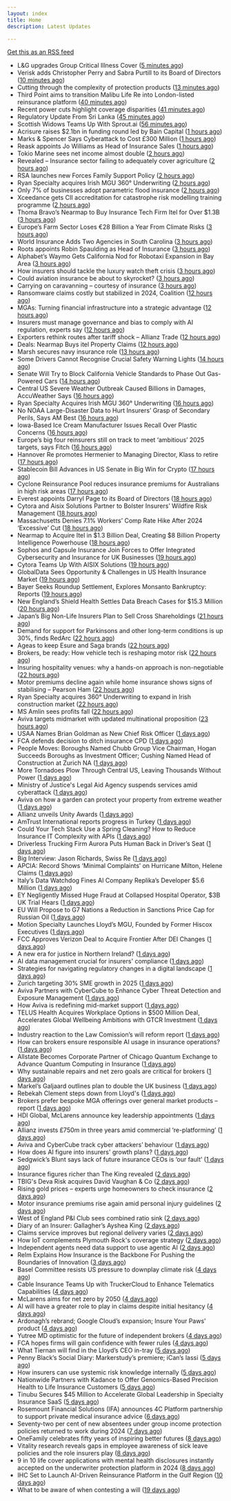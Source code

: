 ```yaml
---
layout: index
title: Home
description: Latest Updates

---
```


[Get this as an RSS feed](/feed.rss)

<!-- news_marker starts -->
- L&G upgrades Group Critical Illness Cover ([5 minutes ago](https://ifamagazine.com/lg-upgrades-group-critical-illness-cover/))
- Verisk adds Christopher Perry and Sabra Purtill to its Board of Directors ([10 minutes ago](https://www.reinsurancene.ws/verisk-adds-christopher-perry-and-sabra-purtill-to-its-board-of-directors/))
- Cutting through the complexity of protection products ([13 minutes ago](https://ifamagazine.com/cutting-through-the-complexity-of-protection-products/))
- Third Point aims to transition Malibu Life Re into London-listed reinsurance platform ([40 minutes ago](https://www.reinsurancene.ws/third-point-aims-to-transition-malibu-life-re-into-london-listed-reinsurance-platform/))
- Recent power cuts highlight coverage disparities ([41 minutes ago](https://www.postonline.co.uk/commercial/7957791/recent-power-cuts-highlight-coverage-disparities))
- Regulatory Update From Sri Lanka ([45 minutes ago](https://insurance-edge.net/2025/05/21/regulatory-update-from-sri-lanka/))
- Scottish Widows Teams Up With Sprout.ai ([56 minutes ago](https://insurance-edge.net/2025/05/21/scottish-widows-teams-up-with-sprout-ai/))
- Acrisure raises $2.1bn in funding round led by Bain Capital ([1 hours ago](https://www.reinsurancene.ws/acrisure-raises-2-1bn-in-funding-round-led-by-bain-capital/))
- Marks & Spencer Says Cyberattack to Cost £300 Million ([1 hours ago](https://www.insurancejournal.com/news/international/2025/05/21/824570.htm))
- Reask appoints Jo Williams as Head of Insurance Sales ([1 hours ago](https://www.reinsurancene.ws/reask-appoints-jo-williams-as-head-of-insurance-sales/))
- Tokio Marine sees net income almost double ([2 hours ago](https://www.insurancebusinessmag.com/uk/news/breaking-news/tokio-marine-sees-net-income-almost-double-536377.aspx))
- Revealed – Insurance sector failing to adequately cover agriculture ([2 hours ago](https://www.insurancebusinessmag.com/uk/news/breaking-news/revealed--insurance-sector-failing-to-adequately-cover-agriculture-536376.aspx))
- RSA launches new Forces Family Support Policy ([2 hours ago](https://www.insurancebusinessmag.com/uk/news/breaking-news/rsa-launches-new-forces-family-support-policy-536375.aspx))
- Ryan Specialty acquires Irish MGU 360° Underwriting ([2 hours ago](https://www.reinsurancene.ws/ryan-specialty-acquires-irish-mgu-360-underwriting/))
- Only 7% of businesses adopt parametric flood insurance ([2 hours ago](https://www.postonline.co.uk/news/7957796/only-7-of-businesses-adopt-parametric-flood-insurance))
- Xceedance gets CII accreditation for catastrophe risk modelling training programme ([2 hours ago](https://www.insurancebusinessmag.com/uk/news/catastrophe/xceedance-gets-cii-accreditation-for-catastrophe-risk-modelling-training-programme-536374.aspx))
- Thoma Bravo’s Nearmap to Buy Insurance Tech Firm Itel for Over $1.3B ([3 hours ago](https://www.insurancejournal.com/news/national/2025/05/21/824558.htm))
- Europe’s Farm Sector Loses €28 Billion a Year From Climate Risks ([3 hours ago](https://www.insurancejournal.com/news/international/2025/05/21/824536.htm))
- World Insurance Adds Two Agencies in South Carolina ([3 hours ago](https://www.insurancejournal.com/news/southeast/2025/05/21/824482.htm))
- Roots appoints Robin Spaulding as Head of Insurance ([3 hours ago](https://www.reinsurancene.ws/roots-appoints-robin-spaulding-as-head-of-insurance/))
- Alphabet’s Waymo Gets California Nod for Robotaxi Expansion in Bay Area ([3 hours ago](https://www.insurancejournal.com/news/west/2025/05/21/824562.htm))
- How insurers should tackle the luxury watch theft crisis ([3 hours ago](https://www.postonline.co.uk/claims/7957407/how-insurers-should-tackle-the-luxury-watch-theft-crisis))
- Could aviation insurance be about to skyrocket? ([3 hours ago](https://www.postonline.co.uk/commercial/7957567/could-aviation-insurance-be-about-to-skyrocket))
- Carrying on caravanning – courtesy of insurance ([3 hours ago](https://www.postonline.co.uk/personal/7957724/carrying-on-caravanning-%E2%80%93-courtesy-of-insurance))
- Ransomware claims costly but stabilized in 2024, Coalition ([12 hours ago](https://www.dig-in.com/news/ransomware-claims-costly-but-stabilized-in-2024-coalition))
- MGAs: Turning financial infrastructure into a strategic advantage ([12 hours ago](https://www.dig-in.com/opinion/turning-financial-infrastructure-into-a-strategic-advantage))
- Insurers must manage governance and bias to comply with AI regulation, experts say ([12 hours ago](https://www.dig-in.com/news/ai-governance-and-bias-become-compliance-issues-for-insurers))
- Exporters rethink routes after tariff shock – Allianz Trade ([12 hours ago](https://www.insurancebusinessmag.com/uk/news/sme/exporters-rethink-routes-after-tariff-shock--allianz-trade-536347.aspx))
- Deals: Nearmap Buys itel Property Claims ([12 hours ago](https://insurance-edge.net/2025/05/20/deals-nearmap-buys-itel-property-claims/))
- Marsh secures navy insurance role ([13 hours ago](https://www.insurancebusinessmag.com/uk/news/marine/marsh-secures-navy-insurance-role-536336.aspx))
- Some Drivers Cannot Recognise Crucial Safety Warning Lights ([14 hours ago](https://insurance-edge.net/2025/05/20/some-drivers-cannot-recognise-crucial-safety-warning-lights/))
- Senate Will Try to Block California Vehicle Standards to Phase Out Gas-Powered Cars ([14 hours ago](https://www.insurancejournal.com/news/west/2025/05/20/824554.htm))
- Central US Severe Weather Outbreak Caused Billions in Damages, AccuWeather Says ([16 hours ago](https://www.insurancejournal.com/news/midwest/2025/05/20/824523.htm))
- Ryan Specialty Acquires Irish MGU 360° Underwriting ([16 hours ago](https://www.insurancejournal.com/news/international/2025/05/20/824530.htm))
- No NOAA Large-Disaster Data to Hurt Insurers’ Grasp of Secondary Perils, Says AM Best ([16 hours ago](https://www.insurancejournal.com/news/national/2025/05/20/824515.htm))
- Iowa-Based Ice Cream Manufacturer Issues Recall Over Plastic Concerns ([16 hours ago](https://www.insurancejournal.com/news/midwest/2025/05/20/824520.htm))
- Europe’s big four reinsurers still on track to meet ‘ambitious’ 2025 targets, says Fitch ([16 hours ago](https://www.reinsurancene.ws/europes-big-four-reinsurers-still-on-track-to-meet-ambitious-2025-targets-says-fitch/))
- Hannover Re promotes Hermenier to Managing Director, Klass to retire ([17 hours ago](https://www.reinsurancene.ws/hannover-re-promotes-hermenier-to-managing-director-klass-to-retire/))
- Stablecoin Bill Advances in US Senate in Big Win for Crypto ([17 hours ago](https://www.insurancejournal.com/news/national/2025/05/20/824512.htm))
- Cyclone Reinsurance Pool reduces insurance premiums for Australians in high risk areas ([17 hours ago](https://www.reinsurancene.ws/cyclone-reinsurance-pool-reduces-insurance-premiums-for-australians-in-high-risk-areas/))
- Everest appoints Darryl Page to its Board of Directors ([18 hours ago](https://www.reinsurancene.ws/everest-appoints-darryl-page-to-its-board-of-directors/))
- Cytora and Aisix Solutions Partner to Bolster Insurers’ Wildfire Risk Management ([18 hours ago](https://www.insurtechinsights.com/cytora-and-aisix-solutions-partner-to-bolster-insurers-wildfire-risk-management/))
- Massachusetts Denies 7.1% Workers’ Comp Rate Hike After 2024 ‘Excessive’ Cut ([18 hours ago](https://www.insurancejournal.com/news/east/2025/05/20/824489.htm))
- Nearmap to Acquire Itel in $1.3 Billion Deal, Creating $8 Billion Property Intelligence Powerhouse ([18 hours ago](https://www.insurtechinsights.com/nearmap-to-acquire-itel-in-1-3-billion-deal-creating-8-billion-property-intelligence-powerhouse/))
- Sophos and Capsule Insurance Join Forces to Offer Integrated Cybersecurity and Insurance for UK Businesses ([19 hours ago](https://www.insurtechinsights.com/sophos-and-capsule-insurance-join-forces-to-offer-integrated-cybersecurity-and-insurance-for-uk-businesses/))
- Cytora Teams Up With AISIX Solutions ([19 hours ago](https://insurance-edge.net/2025/05/20/cytora-teams-up-with-aisix-solutions/))
- GlobalData Sees Opportunity & Challenges in US Health Insurance Market ([19 hours ago](https://insurance-edge.net/2025/05/20/globaldata-sees-opportunity-challenges-in-us-health-insurance-market/))
- Bayer Seeks Roundup Settlement, Explores Monsanto Bankruptcy: Reports ([19 hours ago](https://www.insurancejournal.com/news/national/2025/05/20/824477.htm))
- New England’s Shield Health Settles Data Breach Cases for $15.3 Million ([20 hours ago](https://www.insurancejournal.com/news/east/2025/05/20/824475.htm))
- Japan’s Big Non-Life Insurers Plan to Sell Cross Shareholdings ([21 hours ago](https://www.insurancejournal.com/news/international/2025/05/20/824468.htm))
- Demand for support for Parkinsons and other long-term conditions is up 30%, finds RedArc ([22 hours ago](https://ifamagazine.com/demand-for-support-for-parkinsons-and-other-long-term-conditions-is-up-30-finds-redarc/))
- Ageas to keep Esure and Saga brands ([22 hours ago](https://www.postonline.co.uk/news/7957788/ageas-to-keep-esure-and-saga-brands))
- Brokers, be ready: How vehicle tech is reshaping motor risk ([22 hours ago](https://www.insurancebusinessmag.com/uk/news/auto-motor/brokers-be-ready-how-vehicle-tech-is-reshaping-motor-risk-536269.aspx))
- Insuring hospitality venues: why a hands-on approach is non-negotiable ([22 hours ago](https://www.insurancebusinessmag.com/uk/news/hospitality/insuring-hospitality-venues-why-a-handson-approach-is-nonnegotiable-536268.aspx))
- Motor premiums decline again while home insurance shows signs of stabilising – Pearson Ham ([22 hours ago](https://www.insurancebusinessmag.com/uk/news/auto-motor/motor-premiums-decline-again-while-home-insurance-shows-signs-of-stabilising--pearson-ham-536267.aspx))
- Ryan Specialty acquires 360° Underwriting to expand in Irish construction market ([22 hours ago](https://www.insurancebusinessmag.com/uk/news/breaking-news/ryan-specialty-acquires-360-underwriting-to-expand-in-irish-construction-market-536266.aspx))
- MS Amlin sees profits fall ([22 hours ago](https://www.insurancebusinessmag.com/uk/news/breaking-news/ms-amlin-sees-profits-fall-536259.aspx))
- Aviva targets midmarket with updated multinational proposition ([23 hours ago](https://www.postonline.co.uk/broker/7957787/aviva-targets-midmarket-with-updated-multinational-proposition))
- USAA Names Brian Goldman as New Chief Risk Officer ([1 days ago](https://www.insurtechinsights.com/usaa-names-brian-goldman-as-new-chief-risk-officer/))
- FCA defends decision to ditch insurance CPD ([1 days ago](https://www.postonline.co.uk/news/7957780/fca-defends-decision-to-ditch-insurance-cpd))
- People Moves: Boroughs Named Chubb Group Vice Chairman, Hogan Succeeds Boroughs as Investment Officer; Cushing Named Head of Construction at Zurich NA ([1 days ago](https://www.insurancejournal.com/news/national/2025/05/20/824390.htm))
- More Tornadoes Plow Through Central US, Leaving Thousands Without Power ([1 days ago](https://www.insurancejournal.com/news/southeast/2025/05/20/824450.htm))
- Ministry of Justice's Legal Aid Agency suspends services amid cyberattack ([1 days ago](https://www.insurancebusinessmag.com/uk/news/cyber/ministry-of-justices-legal-aid-agency-suspends-services-amid-cyberattack-536241.aspx))
- Aviva on how a garden can protect your property from extreme weather ([1 days ago](https://www.insurancebusinessmag.com/uk/news/property-insurance/aviva-on-how-a-garden-can-protect-your-property-from-extreme-weather-536238.aspx))
- Allianz unveils Unity Awards ([1 days ago](https://www.insurancebusinessmag.com/uk/news/breaking-news/allianz-unveils-unity-awards-536237.aspx))
- AmTrust International reports progress in Turkey ([1 days ago](https://www.insurancebusinessmag.com/uk/news/breaking-news/amtrust-international-reports-progress-in-turkey-536236.aspx))
- Could Your Tech Stack Use a Spring Cleaning? How to Reduce Insurance IT Complexity with APIs ([1 days ago](https://www.insurancejournal.com/blogs/agentsync/2025/05/20/822951.htm))
- Driverless Trucking Firm Aurora Puts Human Back in Driver’s Seat ([1 days ago](https://www.insurancejournal.com/news/southcentral/2025/05/20/824443.htm))
- Big Interview: Jason Richards, Swiss Re ([1 days ago](https://www.postonline.co.uk/reinsurance/7957541/big-interview-jason-richards-swiss-re))
- APCIA: Record Shows ‘Minimal Complaints’ on Hurricane Milton, Helene Claims ([1 days ago](https://www.insurancejournal.com/news/national/2025/05/20/824364.htm))
- Italy’s Data Watchdog Fines AI Company Replika’s Developer $5.6 Million ([1 days ago](https://www.insurancejournal.com/news/international/2025/05/20/824403.htm))
- EY Negligently Missed Huge Fraud at Collapsed Hospital Operator, $3B UK Trial Hears ([1 days ago](https://www.insurancejournal.com/news/international/2025/05/20/824369.htm))
- EU Will Propose to G7 Nations a Reduction in Sanctions Price Cap for Russian Oil ([1 days ago](https://www.insurancejournal.com/news/international/2025/05/20/824398.htm))
- Motion Specialty Launches Lloyd’s MGU, Founded by Former Hiscox Executives ([1 days ago](https://www.insurancejournal.com/news/international/2025/05/20/824409.htm))
- FCC Approves Verizon Deal to Acquire Frontier After DEI Changes ([1 days ago](https://www.insurancejournal.com/news/national/2025/05/20/824415.htm))
- A new era for justice in Northern Ireland? ([1 days ago](https://www.postonline.co.uk/claims/7957782/a-new-era-for-justice-in-northern-ireland))
- AI data management crucial for insurers' compliance ([1 days ago](https://www.dig-in.com/news/ai-data-management-crucial-for-insurers-compliance))
- Strategies for navigating regulatory changes in a digital landscape ([1 days ago](https://www.dig-in.com/opinion/strategies-for-navigating-federal-and-state-regulations))
- Zurich targeting 30% SME growth in 2025 ([1 days ago](https://www.postonline.co.uk/news/7957779/zurich-targeting-30-sme-growth-in-2025))
- Aviva Partners with CyberCube to Enhance Cyber Threat Detection and Exposure Management ([1 days ago](https://www.insurtechinsights.com/aviva-partners-with-cybercube-to-enhance-cyber-threat-detection-and-exposure-management/))
- How Aviva is redefining mid-market support ([1 days ago](https://www.insurancebusinessmag.com/uk/news/breaking-news/how-aviva-is-redefining-midmarket-support-535375.aspx))
- TELUS Health Acquires Workplace Options in $500 Million Deal, Accelerates Global Wellbeing Ambitions with GTCR Investment ([1 days ago](https://www.insurtechinsights.com/telus-health-acquires-workplace-options-in-500-million-deal-accelerates-global-wellbeing-ambitions-with-gtcr-investment/))
- Industry reaction to the Law Comission’s will reform report ([1 days ago](https://ifamagazine.com/industry-reaction-to-the-law-comissions-will-reform-report/))
- How can brokers ensure responsible AI usage in insurance operations? ([1 days ago](https://www.insurancebusinessmag.com/uk/news/technology/how-can-brokers-ensure-responsible-ai-usage-in-insurance-operations-536137.aspx))
- Allstate Becomes Corporate Partner of Chicago Quantum Exchange to Advance Quantum Computing in Insurance ([1 days ago](https://www.insurtechinsights.com/allstate-becomes-corporate-partner-of-chicago-quantum-exchange-to-advance-quantum-computing-in-insurance/))
- Why sustainable repairs and net zero goals are critical for brokers ([1 days ago](https://www.insurancebusinessmag.com/uk/news/environmental/why-sustainable-repairs-and-net-zero-goals-are-critical-for-brokers-536136.aspx))
- Markel’s Galjaard outlines plan to double the UK business ([1 days ago](https://www.postonline.co.uk/news/7957775/markels-galjaard-outlines-plan-to-double-the-uk-business))
- Rebekah Clement steps down from Lloyd's ([1 days ago](https://www.insurancebusinessmag.com/uk/news/breaking-news/rebekah-clement-steps-down-from-lloyds-536135.aspx))
- Brokers prefer bespoke MGA offerings over general market products – report ([1 days ago](https://www.insurancebusinessmag.com/uk/news/breaking-news/brokers-prefer-bespoke-mga-offerings-over-general-market-products--report-536134.aspx))
- HDI Global, McLarens announce key leadership appointments ([1 days ago](https://www.insurancebusinessmag.com/uk/news/breaking-news/hdi-global-mclarens-announce-key-leadership-appointments-536132.aspx))
- Allianz invests £750m in three years amid commercial ‘re-platforming’ ([1 days ago](https://www.postonline.co.uk/news/7957771/allianz-invests-ps750m-in-three-years-amid-commercial-replatforming))
- Aviva and CyberCube track cyber attackers’ behaviour ([1 days ago](https://www.postonline.co.uk/news/7957778/aviva-and-cybercube-track-cyber-attackers-behaviour))
- How does AI figure into insurers' growth plans? ([1 days ago](https://www.dig-in.com/list/how-does-ai-figure-into-insurers-growth-plans))
- Sedgwick’s Blunt says lack of future insurance CEOs is ‘our fault’ ([1 days ago](https://www.postonline.co.uk/news/7957772/sedgwicks-blunt-says-lack-of-future-insurance-ceos-is-our-fault))
- Insurance figures richer than The King revealed ([2 days ago](https://www.postonline.co.uk/news/7957777/insurance-figures-richer-than-the-king-revealed))
- TBIG's Deva Risk acquires David Vaughan & Co ([2 days ago](https://www.insurancebusinessmag.com/uk/news/breaking-news/tbigs-deva-risk-acquires-david-vaughan-and-co-536120.aspx))
- Rising gold prices – experts urge homeowners to check insurance ([2 days ago](https://www.insurancebusinessmag.com/uk/news/property-insurance/rising-gold-prices--experts-urge-homeowners-to-check-insurance-536119.aspx))
- Motor insurance premiums rise again amid personal injury guidelines ([2 days ago](https://www.insurancebusinessmag.com/uk/news/auto-motor/motor-insurance-premiums-rise-again-amid-personal-injury-guidelines-536118.aspx))
- West of England P&I Club sees combined ratio sink ([2 days ago](https://www.insurancebusinessmag.com/uk/news/marine/west-of-england-pandi-club-sees-combined-ratio-sink-536117.aspx))
- Diary of an Insurer: Gallagher’s Ayshea King ([2 days ago](https://www.postonline.co.uk/broker/7957466/diary-of-an-insurer-gallaghers-ayshea-king))
- Claims service improves but regional delivery varies ([2 days ago](https://www.postonline.co.uk/claims/7957673/claims-service-improves-but-regional-delivery-varies))
- How IoT complements Plymouth Rock's coverage strategy ([2 days ago](https://www.dig-in.com/news/plymouth-rock-uses-iot-technology-to-manage-risks))
- Independent agents need data support to use agentic AI ([2 days ago](https://www.dig-in.com/news/independent-agents-need-data-support-to-use-agentic-ai))
- Relm Explains How Insurance is the Backbone For Pushing the Boundaries of Innovation ([3 days ago](https://thefintechtimes.com/relm-explains-how-insurance-is-the-backbone-for-pushing-the-boundaries-of-innovation/))
- Basel Committee resists US pressure to downplay climate risk ([4 days ago](https://www.dig-in.com/articles/basel-committee-resists-us-pressure-to-downplay-climate-risk))
- Cable Insurance Teams Up with TruckerCloud to Enhance Telematics Capabilities ([4 days ago](https://www.insurtechinsights.com/cable-insurance-teams-up-with-truckercloud-to-enhance-telematics-capabilities/))
- McLarens aims for net zero by 2050 ([4 days ago](https://www.postonline.co.uk/news/7957770/mclarens-aims-for-net-zero-by-2050))
- AI will have a greater role to play in claims despite initial hesitancy ([4 days ago](https://www.postonline.co.uk/broker/7957769/ai-will-have-a-greater-role-to-play-in-claims-despite-initial-hesitancy))
- Ardonagh’s rebrand; Google Cloud’s expansion; Insure Your Paws’ product ([4 days ago](https://www.postonline.co.uk/news/7957764/ardonaghs-rebrand-google-clouds-expansion-insure-your-paws-product))
- Yutree MD optimistic for the future of independent brokers ([4 days ago](https://www.postonline.co.uk/news/7957767/yutree-md-optimistic-for-the-future-of-independent-brokers))
- FCA hopes firms will gain confidence with fewer rules ([4 days ago](https://www.postonline.co.uk/news/7957766/fca-hopes-firms-will-gain-confidence-with-fewer-rules))
- What Tiernan will find in the Lloyd’s CEO in-tray ([5 days ago](https://www.postonline.co.uk/lloydslondon/7957720/what-tiernan-will-find-in-the-lloyds-ceo-in-tray))
- Penny Black’s Social Diary: Markerstudy’s premiere; iCan’s lassi ([5 days ago](https://www.postonline.co.uk/people/7957568/penny-blacks-social-diary-markerstudys-premiere-icans-lassi))
- How insurers can use systemic risk knowledge internally ([5 days ago](https://www.dig-in.com/opinion/how-insurers-can-use-systemic-risk-knowledge-internally))
- Nationwide Partners with Kadance to Offer Genomics-Based Precision Health to Life Insurance Customers ([5 days ago](https://www.insurtechinsights.com/nationwide-partners-with-kadance-to-offer-genomics-based-precision-health-to-life-insurance-customers/))
- Tinubu Secures $45 Million to Accelerate Global Leadership in Specialty Insurance SaaS ([5 days ago](https://www.insurtechinsights.com/tinubu-secures-45-million-to-accelerate-global-leadership-in-specialty-insurance-saas/))
- Rosemount Financial Solutions (IFA) announces 4C Platform partnership to support private medical insurance advice ([6 days ago](https://ifamagazine.com/rosemount-financial-solutions-ifa-announces-4c-platform-partnership-to-support-private-medical-insurance-advice/))
- Seventy-two per cent of new absentees under group income protection policies returned to work during 2024 ([7 days ago](https://ifamagazine.com/seventy-two-per-cent-of-new-absentees-under-group-income-protection-policies-returned-to-work-during-2024/))
- OneFamily celebrates fifty years of inspiring better futures ([8 days ago](https://ifamagazine.com/onefamily-celebrates-fifty-years-of-inspiring-better-futures/))
- Vitality research reveals gaps in employee awareness of sick leave policies and the role insurers play ([8 days ago](https://ifamagazine.com/vitality-research-reveals-gaps-in-employee-awareness-of-sick-leave-policies-and-the-role-insurers-play/))
- 9 in 10 life cover applications with mental health disclosures instantly accepted on the underwriter protection platform in 2024 ([8 days ago](https://ifamagazine.com/9-in-10-life-cover-applications-with-mental-health-disclosures-instantly-accepted-on-the-underwriter-protection-platform-in-2024/))
- IHC Set to Launch AI-Driven Reinsurance Platform in the Gulf Region ([10 days ago](https://thefintechtimes.com/ihc-set-to-launch-ai-driven-reinsurance-platform/))
- What to be aware of when contesting a will ([19 days ago](https://ifamagazine.com/what-to-be-aware-of-when-contesting-a-will/))

<!-- news_marker ends -->